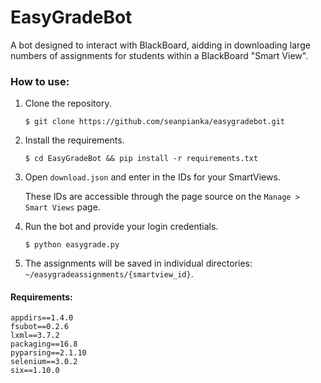 # EasyGradeBot
A bot designed to interact with BlackBoard, aidding in downloading large numbers of assignments for students within a BlackBoard "Smart View".

### How to use:

1. Clone the repository.

    `$ git clone https://github.com/seanpianka/easygradebot.git`

2. Install the requirements.

    `$ cd EasyGradeBot && pip install -r requirements.txt`

3. Open `download.json` and enter in the IDs for your SmartViews.

    These IDs are accessible through the page source on the `Manage > Smart Views` page.

4. Run the bot and provide your login credentials.

    `$ python easygrade.py`

5. The assignments will be saved in individual directories: `~/easygradeassignments/{smartview_id}`.

#### Requirements:
```
appdirs==1.4.0
fsubot==0.2.6
lxml==3.7.2
packaging==16.8
pyparsing==2.1.10
selenium==3.0.2
six==1.10.0
```
